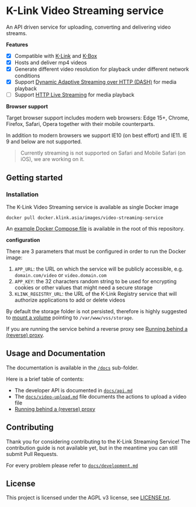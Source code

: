 # K-Link Video Streaming service

An API driven service for uploading, converting and delivering video streams.

**Features**

* [x] Compatible with [K-Link](https://klink.asia) and [K-Box](https://github.com/k-box/k-box)
* [x] Hosts and deliver mp4 videos
* [x] Generate different video resolution for playback under different network conditions
* [x] Support [Dynamic Adaptive Streaming over HTTP (DASH)](https://en.wikipedia.org/wiki/Dynamic_Adaptive_Streaming_over_HTTP) for media playback
* [ ] Support [HTTP Live Streaming](https://en.wikipedia.org/wiki/HTTP_Live_Streaming) for media playback

**Browser support**

Target browser support includes modern web browsers: Edge 15+, Chrome, Firefox, Safari, Opera together with their mobile counterparts.

In addition to modern browsers we support IE10 (on best effort) and IE11. IE 9 and below are not supported.

> Currently streaming is not supported on Safari and Mobile Safari (on iOS), we are working on it.

## Getting started

### Installation

The K-Link Video Streaming service is available as single Docker image

```
docker pull docker.klink.asia/images/video-streaming-service
```

An [example Docker Compose file](./docker-compose.yml) is available in the root of this repository.

**configuration**

There are 3 parameters that must be configured in order to run the Docker image:

1. `APP_URL`: the URL on which the service will be publicly accessible, e.g. `domain.com/video` or `video.domain.com`
2. `APP_KEY`: the 32 characters random string to be used for encrypting cookies or other values that might need a secure storage
3. `KLINK_REGISTRY_URL`: the URL of the K-Link Registry service that will authorize applications to add or delete videos

By default the storage folder is not persisted, therefore is highly suggested to [mount a volume](https://docs.docker.com/compose/compose-file/compose-file-v1/#volumes-volume_driver) pointing to `/var/www/vss/storage`.

If you are running the service behind a reverse proxy see [Running behind a (reverse) proxy](./docs/behind-proxy.md).

## Usage and Documentation

The documentation is available in the [`/docs`](./docs/) sub-folder.

Here is a brief table of contents:

- The developer API is documented in [`docs/api.md`](./docs/api.md)
- The [`docs/video-upload.md`](./docs/video-upload.md) file documents the actions to upload a video file
- [Running behind a (reverse) proxy](./docs/behind-proxy.md)

## Contributing

Thank you for considering contributing to the K-Link Streaming Service! The contribution guide is not available yet, but in the meantime you can still submit Pull Requests.

For every problem please refer to [`docs/development.md`](./docs/development.md)

## License

This project is licensed under the AGPL v3 license, see [LICENSE.txt](./LICENSE.txt).
